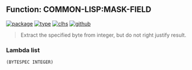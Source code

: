 ## Function: COMMON-LISP:MASK-FIELD
[![package](https://img.shields.io/badge/Package-COMMON--LISP-5f9ea0.svg?style=social&colorA=999999)](../) [![type](https://img.shields.io/badge/Type-Function-5f9ea0.svg?style=social&colorA=999999)](../#function) [![clhs](https://img.shields.io/badge/CLHS-MASK--FIELD-5f9ea0.svg?style=social&colorA=999999)](http://www.lispworks.com/documentation/HyperSpec/Body/f_mask_f.htm) [![github](https://img.shields.io/badge/GitHub-View_the_source-5f9ea0.svg?style=social&colorA=999999&logo=github)](https://github.com/sbcl/sbcl/blob/master/src/code/numbers.lisp/) 

> Extract the specified byte from integer,  but do not right justify result.

### Lambda list
```
(BYTESPEC INTEGER)
```
